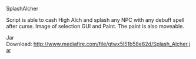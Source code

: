 
SplashAlcher

Script is able to cash High Alch and splash any NPC with any debuff spell after curse. Image of selection GUI and Paint. The paint is also moveable. 

Jar Download: http://www.mediafire.com/file/gtwx5l51b58e82d/Splash_Alcher.jar
